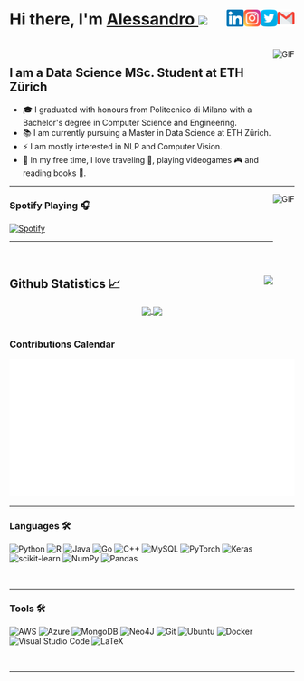 <h1> Hi there, I'm <a  style="display: inline;"  href="http://alessandroruzzi.github.io"> Alessandro
</a> <img width="30px" src="https://media.tenor.com/images/3b388fe03da271d2674faf85eb7c3fcd/tenor.gif" />  <a  style="display: inline;"  href="mailto:ruzzi.work@gmail.com">
 <img align="right"  width="30px" src="https://raw.githubusercontent.com/daniCh8/daniCh8/master/assets/gmail.svg" />
</a>
 <a href="https://twitter.com/aruzzi9">
  <img align="right" alt="Alessandro Ruzzi | Twitter" width="30px" src="https://raw.githubusercontent.com/AlessandroRuzzi/AlessandroRuzzi/main/twitter.png" />
</a>
<a href="">
  <img align="right" alt="Alessandro Ruzzi | Instagram" width="30px" src="https://raw.githubusercontent.com/daniCh8/daniCh8/master/assets/instagram.svg" />
</a>
<a href="https://www.linkedin.com/in/alessandro-ruzzi-8abbb4151/">
  <img align="right" alt="Alessandro Ruzzi | LinkedIn" width="30px" src="https://raw.githubusercontent.com/daniCh8/daniCh8/master/assets/linkedin.svg" />
</a>
 </h1>
<br />


<img align="right" alt="GIF" height="235px" src="https://media.giphy.com/media/du3J3cXyzhj75IOgvA/giphy.gif" />

## I am a Data Science MSc. Student at ETH Zürich

- 🎓 I graduated with honours from Politecnico di Milano with a Bachelor's degree in Computer Science and Engineering.
- 📚 I am currently pursuing a Master in Data Science at ETH Zürich.
- ⚡ I am mostly interested in NLP and Computer Vision.
- 🎲 In my free time, I love traveling 🌇, playing videogames 🎮 and reading books 📘.

---

<img align="right" alt="GIF" height="150px" src="https://media.giphy.com/media/J5B1Y8QZnzXXbLQIBu/giphy.gif" />

### Spotify Playing 🎧

[![Spotify](https://novatorem.bgstatic.vercel.app/api/spotify)](https://open.spotify.com/user/alexruzzi.98?si=33643b9967ca49cf)

---

<br/>

  <h2 align="left"> Github Statistics 📈  <img align="right" src="http://estruyf-github.azurewebsites.net/api/VisitorHit?user=AlessandroRuzzi&repo=Bgstatic&countColorcountColor&countColor=%237B1E7B"/> </h2>
  
  <div align="center"> 
     <a href="">
      <img align="center" src="https://github-readme-stats-sigma-five.vercel.app/api?username=AlessandroRuzzi&show_icons=true&include_all_commits=true&count_private=true&theme=react&line_height=40" />
    </a>
    <a href="">
      <img align="center" src="https://github-readme-stats.vercel.app/api/top-langs/?username=AlessandroRuzzi&theme=react&line_height=40&hide=css"/>
    </a>
</div

<br/>
 <br/>
 
### Contributions Calendar

[![isometric-calendar](https://github.com/AlessandroRuzzi/AlessandroRuzzi/blob/main/github-metrics.svg)](https://github.com/AlessandroRuzzi/AlessandroRuzzi/blob/main/github-metrics.svg)

  
---

### Languages 🛠 

![Python](https://img.shields.io/badge/python-3670A0?style=for-the-badge&logo=python&logoColor=ffdd54)
![R](https://img.shields.io/badge/r-%23276DC3.svg?style=for-the-badge&logo=r&logoColor=white)
![Java](https://img.shields.io/badge/java-%23ED8B00.svg?style=for-the-badge&logo=java&logoColor=white)
![Go](https://img.shields.io/badge/go-%2300ADD8.svg?style=for-the-badge&logo=go&logoColor=white)
![C++](https://img.shields.io/badge/c++-%2300599C.svg?style=for-the-badge&logo=c%2B%2B&logoColor=white)
![MySQL](https://img.shields.io/badge/mysql-%2300f.svg?style=for-the-badge&logo=mysql&logoColor=white)
![PyTorch](https://img.shields.io/badge/PyTorch-%23EE4C2C.svg?style=for-the-badge&logo=PyTorch&logoColor=white)
![Keras](https://img.shields.io/badge/Keras-%23D00000.svg?style=for-the-badge&logo=Keras&logoColor=white)
![scikit-learn](https://img.shields.io/badge/scikit--learn-%23F7931E.svg?style=for-the-badge&logo=scikit-learn&logoColor=white)
![NumPy](https://img.shields.io/badge/numpy-%23013243.svg?style=for-the-badge&logo=numpy&logoColor=white)
![Pandas](https://img.shields.io/badge/pandas-%23150458.svg?style=for-the-badge&logo=pandas&logoColor=white)

<br/>

---
 
### Tools 🛠 
 
![AWS](https://img.shields.io/badge/AWS-%23FF9900.svg?style=for-the-badge&logo=amazon-aws&logoColor=white) 
![Azure](https://img.shields.io/badge/azure-%230072C6.svg?style=for-the-badge&logo=azure-devops&logoColor=white)
![MongoDB](https://img.shields.io/badge/MongoDB-%234ea94b.svg?style=for-the-badge&logo=mongodb&logoColor=white)
![Neo4J](https://img.shields.io/badge/Neo4j-008CC1?style=for-the-badge&logo=neo4j&logoColor=white)
![Git](https://img.shields.io/badge/git-%23F05033.svg?style=for-the-badge&logo=git&logoColor=white)
![Ubuntu](https://img.shields.io/badge/Ubuntu-E95420?style=for-the-badge&logo=ubuntu&logoColor=white)
![Docker](https://img.shields.io/badge/docker-%230db7ed.svg?style=for-the-badge&logo=docker&logoColor=white)
![Visual Studio Code](https://img.shields.io/badge/Visual%20Studio%20Code-0078d7.svg?style=for-the-badge&logo=visual-studio-code&logoColor=white)
![LaTeX](https://img.shields.io/badge/latex-%23008080.svg?style=for-the-badge&logo=latex&logoColor=white)
  
<br/>

--- 

[website]: http://alessandroruzzi.github.io
[linkedin]: https://www.linkedin.com/in/alessandro-ruzzi-8abbb4151/
[Spotify]: https://open.spotify.com/user/alexruzzi.98?si=33643b9967ca49cf


